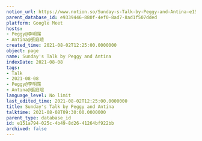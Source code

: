 ```yaml
---
notion_url: https://www.notion.so/Sunday-s-Talk-by-Peggy-and-Antina-e151a794025c4b498d2641264bf922bb
parent_database_id: e9339446-880f-4ef0-8ad7-8ad1f507dded
platform: Google Meet
hosts:
- Peggy@李明霈
- Antina@張庭瑄
created_time: 2021-08-02T12:25:00.0000000
object: page
name: Sunday's Talk by Peggy and Antina
indexDate: 2021-08-08
tags:
- Talk
- 2021-08-08
- Peggy@李明霈
- Antina@張庭瑄
language_level: No limit
last_edited_time: 2021-08-02T12:25:00.0000000
title: Sunday's Talk by Peggy and Antina
talktime: 2021-08-08T09:30:00.0000000
parent_type: database_id
id: e151a794-025c-4b49-8d26-41264bf922bb
archived: false
---
```







